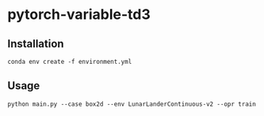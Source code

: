 # pytorch-variable-td3

## Installation
```conda env create -f environment.yml```

## Usage

```python main.py --case box2d --env LunarLanderContinuous-v2 --opr train```